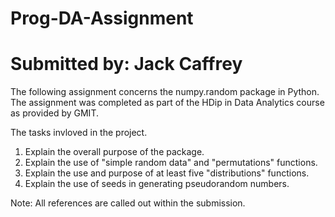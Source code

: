 # Prog-DA-Assignment
# Submitted by: Jack Caffrey 

The following assignment concerns the numpy.random package in Python. The assignment was completed as part of the HDip in Data Analytics course as provided by GMIT. 

The tasks invloved in the project.  
 1. Explain the overall purpose of the package.
 2. Explain the use of "simple random data" and "permutations" functions.
 3. Explain the use and purpose of at least five "distributions" functions.
 4. Explain the use of seeds in generating pseudorandom numbers. 
 
 
Note: All references are called out within the submission. 
